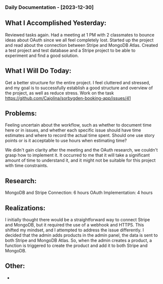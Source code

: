 ### Daily Documentation - [2023-12-30]

## What I Accomplished Yesterday:
Reviewed tasks again. Had a meeting at 1 PM with 2 classmates to bounce ideas about OAuth since we all feel completely lost. Started up the project and read about the connection between Stripe and MongoDB Atlas. Created a test project and test database and a Stripe project to be able to experiment and find a good solution.
## What I Will Do Today:
Get a better structure for the entire project. I feel cluttered and stressed, and my goal is to successfully establish a good structure and overview of the project, as well as reduce stress. Work on the task https://github.com/Cajolina/sorbygden-booking-app/issues/41 
## Problems:
Feeling uncertain about the workflow, such as whether to document time here or in issues, and whether each specific issue should have time estimates and where to record the actual time spent. Should one use story points or is it acceptable to use hours when estimating time? 

We didn't gain clarity after the meeting and the OAuth research, we couldn't grasp how to implement it. It occurred to me that it will take a significant amount of time to understand it, and it might not be suitable for this project with time constraints.
## Research:
MongoDB and Stripe Connection: 6 hours
OAuth Implementation: 4 hours
## Realizations:
I initially thought there would be a straightforward way to connect Stripe and MongoDB, but it required the use of a webhook and HTTPS. This shifted my mindset, and I attempted to address the issue differently. I decided that the admin adds products in the admin panel, the data is sent to both Stripe and MongoDB Atlas. So, when the admin creates a product, a function is triggered to create the product and add it to both Stripe and MongoDB.
## Other:
-
